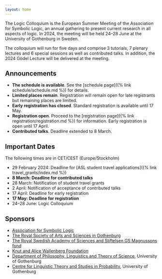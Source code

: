 ```yaml
---
layout: home
---
```

The Logic Colloquium is the European Summer Meeting of the Association for Symbolic Logic, an annual gathering to present current research in all aspects of logic. In 2024, the meeting will be held 24–28 June at the University of Gothenburg in Sweden.

The colloquium will run for five days and comprise 3 tutorials, 7 plenary lectures and 6 special sessions as well as contributed talks. In addition, the 2024 Gödel Lecture will be delivered at the meeting.

## Announcements

- **The schedule is available**. See the [schedule page]({% link schedule/schedule.md %}) for details.
- **Limited places remain**. Registration will remain open for late registrants but remaining places are limited.
- **Early registration has closed**. Standard registration is available until 17 May.
- **Registration open**. Proceed to the [registration page]({% link registration/registration.md %}) for information. Early registration is open until 17 April.
- **Contributed talks**. Deadline extended to 8 March.

## Important Dates
The following times are in CET/CEST (Europe/Stockholm)

- 29 February 2024: Deadline for [ASL student travel applications]({% link travel_grants/index.md %})
- **8 March: Deadline for contributed talks**
- 28 March: Notification of student travel grants
- 2 April: Notification of acceptance of contributed talks
- 17 April: Deadline for early registration
- **17 May: Deadline for registration**
- 24–28 June: Logic Colloquium

## Sponsors
- [Association for Symbolic Logic](https://aslonline.org/)
- [The Royal Society of Arts and Sciences in Gothenburg](https://kvvs.se/in-english/)
- [The Royal Swedish Academy of Sciences and Stiftelsen GS Magnussons fond](https://www.kva.se/en/scholarship/general-announcement-for-gs-magnuson-foundation/)
- [Knut and Alice Wallenberg Foundation](https://kaw.wallenberg.org/en)
- [Department of Philosophy, Linguistics and Theory of Science](https://www.gu.se/en/flov), University of Gothenburg
- [Centre for Linguistic Theory and Studies in Probability](https://gu-clasp.github.io/), University of Gothenburg
